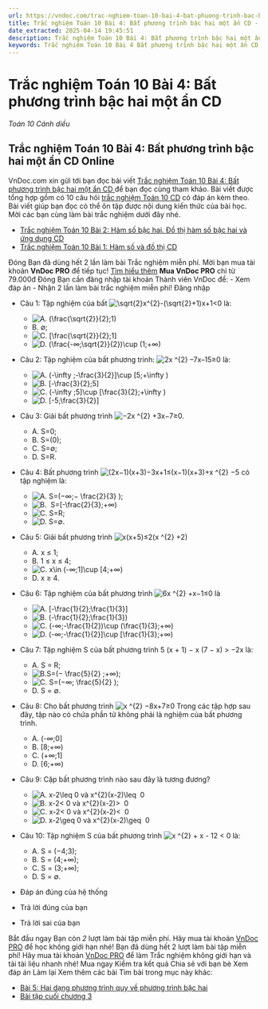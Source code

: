 ```yaml
---
url: https://vndoc.com/trac-nghiem-toan-10-bai-4-bat-phuong-trinh-bac-hai-mot-an-cd-290947
title: Trắc nghiệm Toán 10 Bài 4: Bất phương trình bậc hai một ẩn CD - Toán 10 Cánh diều - VnDoc.com
date_extracted: 2025-04-14 19:45:51
description: Trắc nghiệm Toán 10 Bài 4: Bất phương trình bậc hai một ẩn CD được VnDoc.com sưu tầm và xin gửi tới bạn đọc cùng tham khảo.
keywords: Trắc nghiệm Toán 10 Bài 4 Bất phương trình bậc hai một ẩn CD,Trắc nghiệm Toán 10 Bài 4,Bất phương trình bậc hai một ẩn,trắc nghiệm toán 10,trắc nghiệm toán 10 CD,toán 10,toán 10 CD,toán 10 bài 4
---
```


# Trắc nghiệm Toán 10 Bài 4: Bất phương trình bậc hai một ẩn CD
 _Toán 10 Cánh diều_
## Trắc nghiệm Toán 10 Bài 4: Bất phương trình bậc hai một ẩn CD Online
VnDoc.com xin gửi tới bạn đọc bài viết [Trắc nghiệm Toán 10 Bài 4: Bất phương trình bậc hai một ẩn CD ](<https://vndoc.com/trac-nghiem-toan-10-bai-4-bat-phuong-trinh-bac-hai-mot-an-cd-290947>)để bạn đọc cùng tham khảo. Bài viết được tổng hợp gồm có 10 câu hỏi [trắc nghiệm Toán 10 CD](<https://vndoc.com/trac-nghiem-toan-10-cd>) có đáp án kèm theo. Bài viết giúp bạn đọc có thể ôn tập được nội dung kiến thức của bài học. Mời các bạn cùng làm bài trắc nghiệm dưới đây nhé.
  * [Trắc nghiệm Toán 10 Bài 2: Hàm số bậc hai. Đồ thị hàm số bậc hai và ứng dụng CD](<https://vndoc.com/trac-nghiem-toan-10-bai-2-ham-so-bac-hai-do-thi-ham-so-bac-hai-va-ung-dung-cd-290940>)
  * [Trắc nghiệm Toán 10 Bài 1: Hàm số và đồ thị CD](<https://vndoc.com/trac-nghiem-toan-10-bai-1-ham-so-va-do-thi-cd-290936>)

Đóng
Bạn đã dùng hết 2 lần làm bài Trắc nghiệm miễn phí. Mời bạn mua tài khoản **VnDoc PRO** để tiếp tục\! [Tìm hiểu thêm](</pro>)
**Mua VnDoc PRO** chỉ từ 79.000đ
Đóng
Bạn cần đăng nhập tài khoản Thành viên VnDoc để:
\- Xem đáp án
\- Nhận 2 lần làm bài trắc nghiệm miễn phí\!
Đăng nhập 
  * Câu 1:
Tập nghiệm của bất ![\\sqrt{2}x^{2}-\(\\sqrt{2}+1\)x+1<0](https://tex.vdoc.vn?tex=%5Csqrt%7B2%7Dx%5E%7B2%7D-\(%5Csqrt%7B2%7D%2B1\)x%2B1%3C0) là:
    * ![A. \(\\frac{\\sqrt{2}}{2};1\)](https://tex.vdoc.vn?tex=A.%20\(%5Cfrac%7B%5Csqrt%7B2%7D%7D%7B2%7D%3B1\))
    * B. ∅;
    * ![C. \[\\frac{\\sqrt{2}}{2};1\]](https://tex.vdoc.vn?tex=C.%20%5B%5Cfrac%7B%5Csqrt%7B2%7D%7D%7B2%7D%3B1%5D)
    * ![D. \(\\frac{-∞;\\sqrt{2}}{2}\)\\cup \(1;+∞\)](https://tex.vdoc.vn?tex=D.%20\(%5Cfrac%7B-%E2%88%9E%3B%5Csqrt%7B2%7D%7D%7B2%7D\)%5Ccup%20\(1%3B%2B%E2%88%9E\))
  * Câu 2:
Tập nghiệm của bất phương trình: ![2x ^{2} –7x–15≥0](https://tex.vdoc.vn?tex=2x%20%5E%7B2%7D%20%E2%80%937x%E2%80%9315%E2%89%A50) là:
    * ![A. \(-\\infty ;-\\frac{3}{2}\]\\cup \[5;+\\infty \)](https://tex.vdoc.vn?tex=A.%20\(-%5Cinfty%20%3B-%5Cfrac%7B3%7D%7B2%7D%5D%5Ccup%C2%A0%5B5%3B%2B%5Cinfty%20\))
    * ![B. \[-\\frac{3}{2};5\]](https://tex.vdoc.vn?tex=B.%20%5B-%5Cfrac%7B3%7D%7B2%7D%3B5%5D)
    * ![C. \(-\\infty ;5\]\\cup \[\\frac{3}{2};+\\infty \)](https://tex.vdoc.vn?tex=C.%20\(-%5Cinfty%20%3B5%5D%5Ccup%C2%A0%5B%5Cfrac%7B3%7D%7B2%7D%3B%2B%5Cinfty%20\))
    * ![D. \[-5;\\frac{3}{2}\]](https://tex.vdoc.vn?tex=D.%20%5B-5%3B%5Cfrac%7B3%7D%7B2%7D%5D)
  * Câu 3:
Giải bất phương trình ![−2x ^{2} +3x−7≥0.](https://tex.vdoc.vn?tex=%E2%88%922x%20%5E%7B2%7D%20%2B3x%E2%88%927%E2%89%A50.)
    * A. S=0;
    * B. S=\(0\);
    * C. S=∅;
    * D. S=R.
  * Câu 4:
Bất phương trình ![\(2x−1\)\(x+3\)−3x+1≤\(x−1\)\(x+3\)+x ^{2} −5](https://tex.vdoc.vn?tex=\(2x%E2%88%921\)\(x%2B3\)%E2%88%923x%2B1%E2%89%A4\(x%E2%88%921\)\(x%2B3\)%2Bx%20%5E%7B2%7D%20%E2%88%925) có tập nghiệm là:
    * ![A. S=\(−∞;− \\frac{2}{3} \);](https://tex.vdoc.vn?tex=A.%C2%A0S%3D\(%E2%88%92%E2%88%9E%3B%E2%88%92%20%5Cfrac%7B2%7D%7B3%7D%20\)%3B)
    * ![B.  S=\[-\\frac{2}{3};+∞\)](https://tex.vdoc.vn?tex=B.%C2%A0%20S%3D%5B-%5Cfrac%7B2%7D%7B3%7D%3B%2B%E2%88%9E\))
    * ![C. S=R;](https://tex.vdoc.vn?tex=C.%C2%A0S%3DR%3B)
    * ![D. S=∅.](https://tex.vdoc.vn?tex=D.%C2%A0S%3D%E2%88%85.)
  * Câu 5:
Giải bất phương trình ![x\(x+5\)≤2\(x ^{2} +2\)](https://tex.vdoc.vn?tex=x\(x%2B5\)%E2%89%A42\(x%20%5E%7B2%7D%20%2B2\))
    * A. x ≤ 1;
    * B. 1 ≤ x ≤ 4;
    * ![C. x\\in \(-∞;1\]\\cup \[4;+∞\)](https://tex.vdoc.vn?tex=C.%20x%5Cin%20\(-%E2%88%9E%3B1%5D%5Ccup%20%5B4%3B%2B%E2%88%9E\))
    * D. x ≥ 4.
  * Câu 6:
Tập nghiệm của bất phương trình ![6x ^{2} +x−1≤0](https://tex.vdoc.vn?tex=6x%20%5E%7B2%7D%20%2Bx%E2%88%921%E2%89%A40) là
    * ![A. \[-\\frac{1}{2};\\frac{1}{3}\]](https://tex.vdoc.vn?tex=A.%20%5B-%5Cfrac%7B1%7D%7B2%7D%3B%5Cfrac%7B1%7D%7B3%7D%5D)
    * ![B. \(-\\frac{1}{2};\\frac{1}{3}\)](https://tex.vdoc.vn?tex=B.%20\(-%5Cfrac%7B1%7D%7B2%7D%3B%5Cfrac%7B1%7D%7B3%7D\))
    * ![C. \(-∞;-\\frac{1}{2}\)\\cup \(\\frac{1}{3};+∞\)](https://tex.vdoc.vn?tex=C.%20\(-%E2%88%9E%3B-%5Cfrac%7B1%7D%7B2%7D\)%5Ccup%20\(%5Cfrac%7B1%7D%7B3%7D%3B%2B%E2%88%9E\))
    * ![D. \(-∞;-\\frac{1}{2}\]\\cup \[\\frac{1}{3};+∞\)](https://tex.vdoc.vn?tex=D.%20\(-%E2%88%9E%3B-%5Cfrac%7B1%7D%7B2%7D%5D%5Ccup%20%5B%5Cfrac%7B1%7D%7B3%7D%3B%2B%E2%88%9E\))
  * Câu 7:
Tập nghiệm S của bất phương trình 5 \(x + 1\) − x \(7 − x\) > −2x là:
    * A. S = R;
    * ![B.S=\(− \\frac{5}{2} ;+∞\);](https://tex.vdoc.vn?tex=B.S%3D\(%E2%88%92%20%5Cfrac%7B5%7D%7B2%7D%20%3B%2B%E2%88%9E\)%3B)
    * ![C. S=\(−∞; \\frac{5}{2} \);](https://tex.vdoc.vn?tex=C.%20S%3D\(%E2%88%92%E2%88%9E%3B%20%5Cfrac%7B5%7D%7B2%7D%20\)%3B)
    * D. S = ∅.
  * Câu 8:
Cho bất phương trình ![x ^{2} −8x+7≥0](https://tex.vdoc.vn?tex=x%20%5E%7B2%7D%20%E2%88%928x%2B7%E2%89%A50) Trong các tập hợp sau đây, tập nào có chứa phần tử không phải là nghiệm của bất phương trình.
    * A. \(-∞;0\]
    * B. \[8;+∞\)
    * C. \(+∞;1\]
    * D. \[6;+∞\)
  * Câu 9:
Cặp bất phương trình nào sau đây là tương đương?
    * ![A. x-2\\leq 0 và x^{2}\(x-2\)\\leq  0](https://tex.vdoc.vn?tex=A.%20x-2%5Cleq%200%20v%C3%A0%20x%5E%7B2%7D\(x-2\)%5Cleq%C2%A0%200)
    * ![B. x-2< 0 và x^{2}\(x-2\)>  0](https://tex.vdoc.vn?tex=B.%20x-2%3C%200%20v%C3%A0%20x%5E%7B2%7D\(x-2\)%3E%C2%A0%200)
    * ![C. x-2< 0 và x^{2}\(x-2\)<  0](https://tex.vdoc.vn?tex=C.%20x-2%3C%200%20v%C3%A0%20x%5E%7B2%7D\(x-2\)%3C%C2%A0%200)
    * ![D. x-2\\geq 0 và x^{2}\(x-2\)\\geq  0](https://tex.vdoc.vn?tex=D.%20x-2%5Cgeq%200%20v%C3%A0%20x%5E%7B2%7D\(x-2\)%5Cgeq%C2%A0%200)
  * Câu 10:
Tập nghiệm S của bất phương trình ![x ^{2} + x - 12 < 0](https://tex.vdoc.vn?tex=x%20%5E%7B2%7D%20%2B%20x%20-%2012%20%3C%200) là:
    * A. S = \(−4;3\);
    * B. S = \(4;+∞\);
    * C. S = \(3;+∞\);
    * D. S = ∅.

  * Đáp án đúng của hệ thống
  * Trả lời đúng của bạn
  * Trả lời sai của bạn

Bắt đầu ngay
Bạn còn _2_ lượt làm bài tập miễn phí. Hãy mua tài khoản [VnDoc PRO](</pro>) để học không giới hạn nhé\!  Bạn đã dùng hết 2 lượt làm bài tập miễn phí\! Hãy mua tài khoản [VnDoc PRO](</pro>) để làm Trắc nghiệm không giới hạn và tải tài liệu nhanh nhé\!  Mua ngay
Kiểm tra kết quả Chia sẻ với bạn bè Xem đáp án Làm lại
Xem thêm các bài Tìm bài trong mục này khác:
  * [Bài 5: Hai dạng phương trình quy về phương trình bậc hai](</trac-nghiem-toan-10-bai-5-hai-dang-phuong-trinh-quy-ve-phuong-trinh-bac-hai-cd-290951>)
  * [Bài tập cuối chương 3](</trac-nghiem-toan-10-bai-tap-cuoi-chuong-3-cd-290953>)

